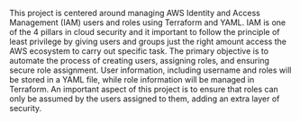 This project is centered around managing AWS Identity and Access Management (IAM) users and roles using Terraform and YAML. 
IAM is one of the 4 pillars in cloud security and it important to follow the principle of least privilege by giving users and groups just the right amount 
access the AWS ecosystem to carry out specific task. The primary objective is to automate the process of creating users, assigning roles, and ensuring secure
role assignment. User information, including username and roles will be stored in a YAML file, while role information will be managed in Terraform. 
An important aspect of this project is to ensure that roles can only be assumed by the users assigned to them, adding an extra layer of security. 
